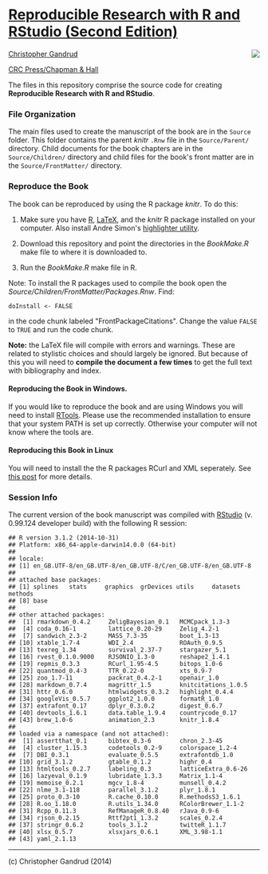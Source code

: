 # [Reproducible Research with R and RStudio (Second Edition)](http://christophergandrud.github.io/RepResR-RStudio/)

[<img src="http://3.bp.blogspot.com/-f8MFbNEoyGU/UYNGekqEkTI/AAAAAAAAGOM/Dq36pI06kTQ/s320/RepResCover.jpg" align="right" />](http://www.amazon.com/dp/1466572841)

[Christopher Gandrud](http://christophergandrud.blogspot.com/p/biocontact.html)

[CRC Press/Chapman & Hall](http://www.crcpress.com/product/isbn/9781466572843)

The files in this repository comprise the source code for creating
**Reproducible Research with R and RStudio**.

### File Organization

The main files used to create the manuscript of the book are in the `Source`
folder. This folder contains the parent *knitr* `.Rnw` file in the
`Source/Parent/` directory. Child documents for the book chapters are in the
`Source/Children/` directory and child files for the book's front matter are in
the `Source/FrontMatter/` directory.

### Reproduce the Book

The book can be reproduced by using the R package *knitr*. To do this:

1. Make sure you have [R](http://www.r-project.org/), [LaTeX](http://www.latex-project.org/ftp.html),
and the *knitr* R package installed on your computer. Also install Andre Simon's
[highlighter utility](http://www.andre-simon.de/zip/download.html).

2. Download this repository and point the directories in the *BookMake.R* make
file to where it is downloaded to.

3. Run the *BookMake.R* make file in R.

Note: To install the R packages used to compile the book open the
*Source/Children/FrontMatter/Packages.Rnw*. Find:

```
doInstall <- FALSE
```

in the code chunk labeled "FrontPackageCitations". Change the value `FALSE` to
`TRUE` and run the code chunk.

**Note:** the LaTeX file will compile with errors and warnings. These are
related to stylistic choices and should largely be ignored. But because of this
you will need to **compile the document a few times** to get the full text with
bibliography and index.

#### Reproducing the Book in Windows.

If you would like to reproduce the book and are using Windows you will need to
install [RTools](http://cran.r-project.org/bin/windows/Rtools/installer.html).
Please use the recommended installation to ensure that your system PATH is set
up correctly. Otherwise your computer will not know where the tools are.

#### Reproducing this Book in Linux

You will need to install the the R packages RCurl and XML seperately. See
[this post](https://github.com/cboettig/treeBASE/issues/5) for more details.

### Session Info

The current version of the book manuscript was compiled with
[RStudio](http://www.rstudio.com/) (v. 0.99.124 developer build) with the
following R session:


```
## R version 3.1.2 (2014-10-31)
## Platform: x86_64-apple-darwin14.0.0 (64-bit)
## 
## locale:
## [1] en_GB.UTF-8/en_GB.UTF-8/en_GB.UTF-8/C/en_GB.UTF-8/en_GB.UTF-8
## 
## attached base packages:
## [1] splines   stats     graphics  grDevices utils     datasets  methods  
## [8] base     
## 
## other attached packages:
##  [1] rmarkdown_0.4.2     ZeligBayesian_0.1   MCMCpack_1.3-3     
##  [4] coda_0.16-1         lattice_0.20-29     Zelig_4.2-1        
##  [7] sandwich_2.3-2      MASS_7.3-35         boot_1.3-13        
## [10] xtable_1.7-4        WDI_2.4             ROAuth_0.9.5       
## [13] texreg_1.34         survival_2.37-7     stargazer_5.1      
## [16] rvest_0.1.0.9000    RJSONIO_1.3-0       reshape2_1.4.1     
## [19] repmis_0.3.3        RCurl_1.95-4.5      bitops_1.0-6       
## [22] quantmod_0.4-3      TTR_0.22-0          xts_0.9-7          
## [25] zoo_1.7-11          packrat_0.4.2-1     openair_1.0        
## [28] markdown_0.7.4      magrittr_1.5        knitcitations_1.0.5
## [31] httr_0.6.0          htmlwidgets_0.3.2   highlight_0.4.4    
## [34] googleVis_0.5.7     ggplot2_1.0.0       formatR_1.0        
## [37] extrafont_0.17      dplyr_0.3.0.2       digest_0.6.7       
## [40] devtools_1.6.1      data.table_1.9.4    countrycode_0.17   
## [43] brew_1.0-6          animation_2.3       knitr_1.8.4        
## 
## loaded via a namespace (and not attached):
##  [1] assertthat_0.1      bibtex_0.3-6        chron_2.3-45       
##  [4] cluster_1.15.3      codetools_0.2-9     colorspace_1.2-4   
##  [7] DBI_0.3.1           evaluate_0.5.5      extrafontdb_1.0    
## [10] grid_3.1.2          gtable_0.1.2        highr_0.4          
## [13] htmltools_0.2.7     labeling_0.3        latticeExtra_0.6-26
## [16] lazyeval_0.1.9      lubridate_1.3.3     Matrix_1.1-4       
## [19] memoise_0.2.1       mgcv_1.8-4          munsell_0.4.2      
## [22] nlme_3.1-118        parallel_3.1.2      plyr_1.8.1         
## [25] proto_0.3-10        R.cache_0.10.0      R.methodsS3_1.6.1  
## [28] R.oo_1.18.0         R.utils_1.34.0      RColorBrewer_1.1-2 
## [31] Rcpp_0.11.3         RefManageR_0.8.40   rJava_0.9-6        
## [34] rjson_0.2.15        Rttf2pt1_1.3.2      scales_0.2.4       
## [37] stringr_0.6.2       tools_3.1.2         twitteR_1.1.7      
## [40] xlsx_0.5.7          xlsxjars_0.6.1      XML_3.98-1.1       
## [43] yaml_2.1.13
```

---

(c) Christopher Gandrud (2014)
